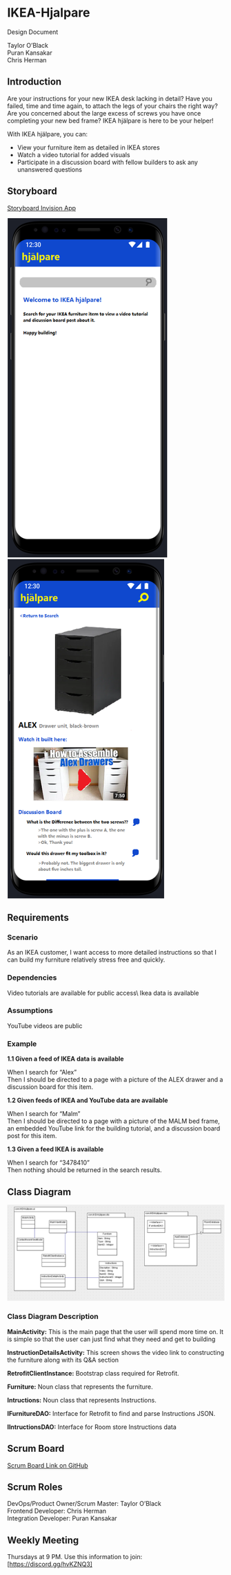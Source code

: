# IKEA-Hjalpare

Design Document

Taylor O’Black\
Puran Kansakar\
Chris Herman

## Introduction

Are your instructions for your new IKEA desk lacking in detail? Have you failed, time and time again, to attach the legs of your chairs the right way? Are you concerned about the large excess of screws you have once completing your new bed frame? IKEA hjälpare is here to be your helper!

With IKEA hjälpare, you can:
- View your furniture item as detailed in IKEA stores
- Watch a video tutorial for added visuals 
- Participate in a discussion board with fellow builders to ask any unanswered questions

## Storyboard

[Storyboard Invision App](https://invis.io/YGXI5WF289Q)

![](images/Screenimage1.PNG)
![](images/Screenimage2.PNG)

## Requirements

### Scenario
As an IKEA customer, I want access to more detailed instructions so that I can build my furniture relatively stress free and quickly. 

### Dependencies
Video tutorials are available for public access\ 
Ikea data is available 

### Assumptions
YouTube videos are public

### Example
**1.1 Given a feed of IKEA data is available**

When I search for “Alex”\
Then I should be directed to a page with a picture of the ALEX drawer and a discussion board for this item.

**1.2 Given feeds of IKEA and YouTube data are available**

When I search for “Malm”\
Then I should be directed to a page with a picture of the MALM bed frame, an embedded YouTube link for the building tutorial, and a 
discussion board post for this item.

**1.3 Given a feed IKEA is available**

When I search for “3478410”\
Then nothing should be returned in the search results.

## Class Diagram

![](images/class_diagram.PNG)

### Class Diagram Description

**MainActivity:** This is the main page that the user will spend more time on. It is simple so that the user can just find what they need and get to building

**InstructionDetailsActivity:** This screen shows the video link to constructing the furniture along with its Q&A section

**RetrofitClientInstance:** Bootstrap class required for Retrofit.

**Furniture:** Noun class that represents the furniture.

**Intructions:** Noun class that represents Instructions.

**IFurnitureDAO:** Interface for Retrofit to find and parse Instructions JSON.

**IIntructionsDAO:** Interface for Room store Instructions data

## Scrum Board

[Scrum Board Link on GitHub](https://github.com/orgs/hjalpare/projects/1)

## Scrum Roles

DevOps/Product Owner/Scrum Master: Taylor O’Black\
Frontend Developer: Chris Herman\
Integration Developer: Puran Kansakar

## Weekly Meeting

Thursdays at 9 PM. Use this information to join: [https://discord.gg/hvKZNQ3]


